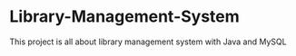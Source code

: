 # Library-Management-System
This project is all about library management system with Java and MySQL
